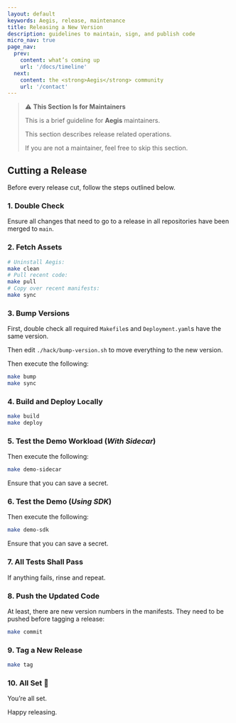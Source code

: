 ```yaml
---
layout: default
keywords: Aegis, release, maintenance
title: Releasing a New Version
description: guidelines to maintain, sign, and publish code
micro_nav: true
page_nav:
  prev:
    content: what’s coming up
    url: '/docs/timeline'
  next:
    content: the <strong>Aegis</strong> community
    url: '/contact'
---
```


> ⚠️ **This Section Is for Maintainers**
> 
> This is a brief guideline for **Aegis** maintainers.
> 
> This section describes release related operations.
> 
> If you are not a maintainer, feel free to skip this section.

## Cutting a Release

Before every release cut, follow the steps outlined below.

### 1. Double Check

Ensure all changes that need to go to a release in all 
repositories have been merged to `main`.

### 2. Fetch Assets

```bash 
# Uninstall Aegis:
make clean
# Pull recent code:
make pull 
# Copy over recent manifests:
make sync
```

### 3. Bump Versions

First, double check all required `Makefile`s and `Deployment.yaml`s have
the same version.

Then edit `./hack/bump-version.sh` to move everything to the new version.

Then execute the following:

```bash 
make bump
make sync
```

### 4. Build and Deploy Locally

```bash 
make build
make deploy
```

### 5. Test the Demo Workload (*With Sidecar*)

Then execute the following:

```bash 
make demo-sidecar
```

Ensure that you can save a secret.

### 6. Test the Demo (*Using SDK*)

Then execute the following:

```bash 
make demo-sdk
```

Ensure that you can save a secret.

### 7. All Tests Shall Pass

If anything fails, rinse and repeat.

### 8. Push the Updated Code

At least, there are new version numbers in the manifests.
They need to be pushed before tagging a release:

```bash
make commit
```

### 9. Tag a New Release

```bash
make tag
```

### 10. All Set 🎉

You’re all set.

Happy releasing.